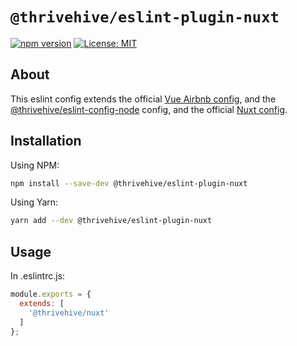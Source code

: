 # `@thrivehive/eslint-plugin-nuxt`

[![npm version](https://badge.fury.io/js/%40thrivehive%2Feslint-config-nuxt.svg)](https://badge.fury.io/js/%40thrivehive%2Feslint-config-nuxt)
[![License: MIT](https://img.shields.io/badge/License-MIT-green.svg)](https://opensource.org/licenses/MIT)

## About

This eslint config extends the official [Vue Airbnb config](https://github.com/vuejs/vue-cli/tree/dev/packages/@vue/eslint-config-airbnb#readme), and the [@thrivehive/eslint-config-node](../eslint-config-node) config, and the official [Nuxt config](https://github.com/nuxt/eslint-config).

## Installation

Using NPM:

```bash
npm install --save-dev @thrivehive/eslint-plugin-nuxt
```

Using Yarn:

```bash
yarn add --dev @thrivehive/eslint-plugin-nuxt
```

## Usage

In .eslintrc.js:

```js
module.exports = {
  extends: [
    '@thrivehive/nuxt'
  ]
};
```